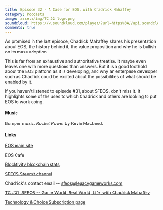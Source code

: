 ```yaml
---
title: Episode 32 - A Case for EOS, with Chadrick Mahaffey
category: Podcasts
image: assets/img/TC 32 logo.png
soundcloud: https://w.soundcloud.com/player/?url=https%3A//api.soundcloud.com/tracks/422358276
comments: true
---
```


As promised in the last episode, Chadrick Mahaffey shares his presentation about EOS, the history behind it, the value proposition and why he is bullish on its mass adoption.

This is far from an exhaustive and authoritative treatise. It maybe even leaves one with more questions than answers. But it is a good foothold about the EOS platform as it is developing, and why an enterprise developer such as Chadrick could be excited about the possibilities of what should be enabled by it.

If you haven't listened to episode #31, about SFEOS, don't miss it. It highlights some of the uses to which Chadrick and others are looking to put EOS to work doing.


#### Music

Bumper music: *Rocket Power* by Kevin MacLeod.

#### Links

[EOS main site](http://www.eos.io)

[EOS Cafe](http://www.eos.cafe)

[Blocktivity blockchain stats](http://blocktivity.info/)

[SFEOS Steemit channel](https://www.steemit.com/@sfeos)

Chadrick's contact email -- sfeos@legacygameworks.com

[TC #31, SFEOS -- Game World, Real World, Life, with Chadrick Mahaffey](https://letstalkbitcoin.com/blog/post/technology-and-choice-31-sfeos-game-world-real-world-life-with-chadrick-mahaffey)

[Technology & Choice Subscription page](https://technologyandchoice.com/subscribe/)
